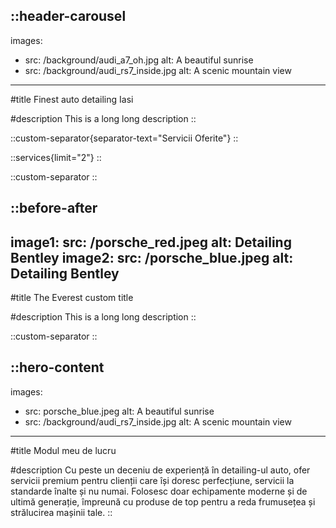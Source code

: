 ::header-carousel
---
images:
  - src: /background/audi_a7_oh.jpg
    alt: A beautiful sunrise
  - src: /background/audi_rs7_inside.jpg
    alt: A scenic mountain view
---
#title
Finest auto detailing Iasi

#description
This is a long long description
::

::custom-separator{separator-text="Servicii Oferite"}
::

::services{limit="2"}
::

::custom-separator
::

::before-after
---
image1:
  src: /porsche_red.jpeg
  alt: Detailing Bentley
image2:
  src: /porsche_blue.jpeg
  alt: Detailing Bentley
---
#title
The Everest custom title

#description
This is a long long description
::

::custom-separator
::

::hero-content
---
images:
  - src: porsche_blue.jpeg
    alt: A beautiful sunrise
  - src: /background/audi_rs7_inside.jpg
    alt: A scenic mountain view
---
#title
Modul meu de lucru

#description
Cu peste un deceniu de experiență în detailing-ul auto, ofer servicii premium pentru clienții care își doresc perfecțiune, servicii la standarde înalte și nu numai. Folosesc doar echipamente moderne și de ultimă generație, împreună cu produse de top pentru a reda frumusețea și strălucirea mașinii tale.
::
